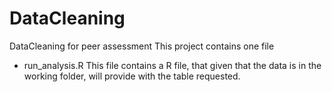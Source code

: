 # DataCleaning
DataCleaning for peer assessment
This project contains one file
* run_analysis.R
This file contains a R file, that given that the data is in the working folder, will provide with the table requested.
